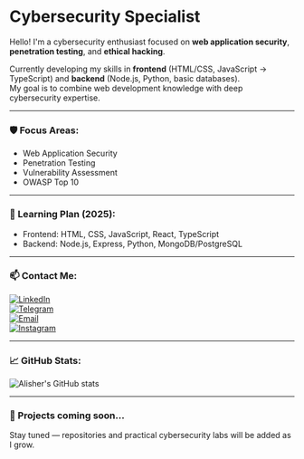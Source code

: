 # Cybersecurity Specialist

Hello! I'm a cybersecurity enthusiast focused on **web application security**, **penetration testing**, and **ethical hacking**.

Currently developing my skills in **frontend** (HTML/CSS, JavaScript → TypeScript) and **backend** (Node.js, Python, basic databases).  
My goal is to combine web development knowledge with deep cybersecurity expertise.

---

### 🛡️ Focus Areas:
- Web Application Security
- Penetration Testing
- Vulnerability Assessment
- OWASP Top 10

---

### 🧠 Learning Plan (2025):
- Frontend: HTML, CSS, JavaScript, React, TypeScript
- Backend: Node.js, Express, Python, MongoDB/PostgreSQL

---

### 📫 Contact Me:

[![LinkedIn](https://img.shields.io/badge/LinkedIn-Alisher_Bazarbaev-blue?style=flat&logo=linkedin)](https://www.linkedin.com/in/alisher-bazarbaev-4b5115364/)  
[![Telegram](https://img.shields.io/badge/Telegram-@alisher_cyber-blue?style=flat&logo=telegram)](https://t.me/alisher_cyber)  
[![Email](https://img.shields.io/badge/Email-studying2618@gmail.com-red?style=flat&logo=gmail)](mailto:studying2618@gmail.com)  
[![Instagram](https://img.shields.io/badge/Instagram-@06b.alisher-purple?style=flat&logo=instagram)](https://www.instagram.com/06b.alisher/)

---

### 📈 GitHub Stats:

![Alisher's GitHub stats](https://github-readme-stats.vercel.app/api?username=CyberSecurity-spec&show_icons=true&theme=default&hide=stars&count_private=true)

---

### 📁 Projects coming soon...

Stay tuned — repositories and practical cybersecurity labs will be added as I grow.
